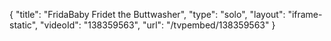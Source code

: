 {
    "title": "FridaBaby Fridet the Buttwasher",
    "type": "solo",
    "layout": "iframe-static",
    "videoId": "138359563",
    "url": "\/tvpembed\/138359563"
}